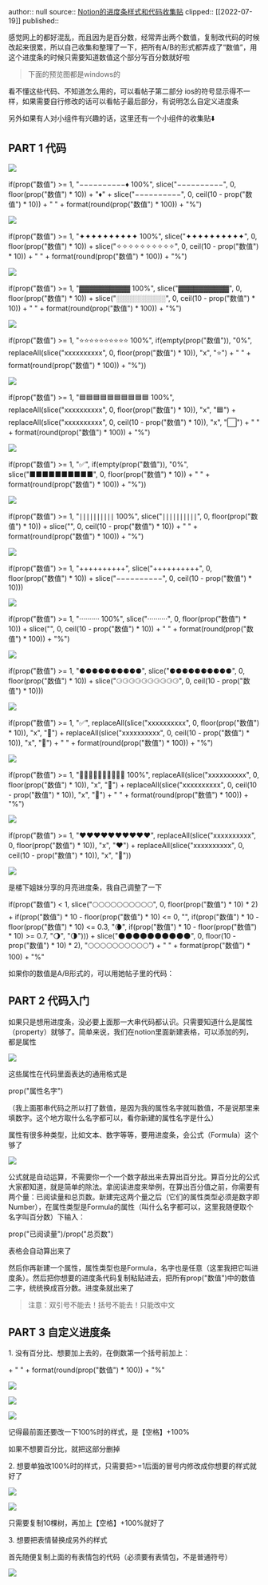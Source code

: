 author:: null
source:: [Notion的进度条样式和代码收集贴](https://www.douban.com/group/topic/247171966/?_i=82029272inecFS)
clipped:: [[2022-07-19]]
published:: 

感觉网上的都好混乱，而且因为是百分数，经常弄出两个数值，复制改代码的时候改起来很累，所以自己收集和整理了一下，把所有A/B的形式都弄成了“数值”，用这个进度条的时候只需要知道数值这个部分写百分数就好啦

> 下面的预览图都是windows的

看不懂这些代码、不知道怎么用的，可以看帖子第二部分 ios的符号显示得不一样，如果需要自行修改的话可以看帖子最后部分，有说明怎么自定义进度条

另外如果有人对小组件有兴趣的话，这里还有一个小组件的收集贴⬇️

## PART 1 代码

![](https://img3.doubanio.com/view/group_topic/l/public/p492761560.webp)

if(prop("数值") >= 1, "−−−−−−−−−−♦︎ 100%", slice("−−−−−−−−−−", 0, floor(prop("数值") \* 10)) + "♦︎" + slice("−−−−−−−−−−", 0, ceil(10 - prop("数值") \* 10)) + " " + format(round(prop("数值") \* 100)) + "%")

![](https://img9.doubanio.com/view/group_topic/l/public/p492466246.webp)

if(prop("数值") >= 1, "✦✦✦✦✦✦✦✦✦✦ 100%", slice("✦✦✦✦✦✦✦✦✦✦", 0, floor(prop("数值") \* 10)) + slice("✧✧✧✧✧✧✧✧✧✧", 0, ceil(10 - prop("数值") \* 10)) + " " + format(round(prop("数值") \* 100)) + "%")

![](https://img2.doubanio.com/view/group_topic/l/public/p492466401.webp)

if(prop("数值") >= 1, "▓▓▓▓▓▓▓▓▓▓ 100%", slice("▓▓▓▓▓▓▓▓▓▓", 0, floor(prop("数值") \* 10)) + slice("░░░░░░░░░░", 0, ceil(10 - prop("数值") \* 10)) + " " + format(round(prop("数值") \* 100)) + "%")

![](https://img1.doubanio.com/view/group_topic/l/public/p492466649.webp)

if(prop("数值") >= 1, "⭐️⭐️⭐️⭐️⭐️⭐️⭐️⭐️⭐️⭐️ 100%", if(empty(prop("数值")), "0%", replaceAll(slice("xxxxxxxxxx", 0, floor(prop("数值") \* 10)), "x", "⭐️") + " " + format(round(prop("数值") \* 100)) + "%"))

![](https://img2.doubanio.com/view/group_topic/l/public/p492466751.webp)

if(prop("数值") >= 1, "🟦🟦🟦🟦🟦🟦🟦🟦🟦🟦 100%", replaceAll(slice("xxxxxxxxxx", 0, floor(prop("数值") \* 10)), "x", "🟦") + replaceAll(slice("xxxxxxxxxx", 0, ceil(10 - prop("数值") \* 10)), "x", "⬜️") + " " + format(round(prop("数值") \* 100)) + "%")

![](https://img9.doubanio.com/view/group_topic/l/public/p492466855.webp)

if(prop("数值") >= 1, "✅", if(empty(prop("数值")), "0%", slice("■■■■■■■■■■", 0, floor(prop("数值") \* 10)) + " " + format(round(prop("数值") \* 100)) + "%"))

![](https://img2.doubanio.com/view/group_topic/l/public/p492466972.webp)

if(prop("数值") >= 1, "∣∣∣∣∣∣∣∣∣∣ 100%", slice("∣∣∣∣∣∣∣∣∣∣", 0, floor(prop("数值") \* 10)) + slice("", 0, ceil(10 - prop("数值") \* 10)) + " " + format(round(prop("数值") \* 100)) + "%")

![](https://img2.doubanio.com/view/group_topic/l/public/p492472012.webp)

if(prop("数值") >= 1, "++++++++++", slice("++++++++++", 0, floor(prop("数值") \* 10)) + slice("−−−−−−−−−−", 0, ceil(10 - prop("数值") \* 10)))

![](https://img2.doubanio.com/view/group_topic/l/public/p492472082.webp)

if(prop("数值") >= 1, "·········· 100%", slice("··········", 0, floor(prop("数值") \* 10)) + slice("", 0, ceil(10 - prop("数值") \* 10)) + " " + format(round(prop("数值") \* 100)) + "%")

![](https://img1.doubanio.com/view/group_topic/l/public/p492472147.webp)

if(prop("数值") >= 1, "⚈⚈⚈⚈⚈⚈⚈⚈⚈⚈", slice("⚈⚈⚈⚈⚈⚈⚈⚈⚈⚈", 0, floor(prop("数值") \* 10)) + slice("⚆⚆⚆⚆⚆⚆⚆⚆⚆⚆", 0, ceil(10 - prop("数值") \* 10)))

![](https://img9.doubanio.com/view/group_topic/l/public/p492472216.webp)

if(prop("数值") >= 1, "✅", replaceAll(slice("xxxxxxxxxx", 0, floor(prop("数值") \* 10)), "x", "🌳") + replaceAll(slice("xxxxxxxxxx", 0, ceil(10 - prop("数值") \* 10)), "x", "🌱") + " " + format(round(prop("数值") \* 100)) + "%")

![](https://img9.doubanio.com/view/group_topic/l/public/p492472286.webp)

if(prop("数值") >= 1, "🌝🌝🌝🌝🌝🌝🌝🌝🌝🌝 100%", replaceAll(slice("xxxxxxxxxx", 0, floor(prop("数值") \* 10)), "x", "🌝") + replaceAll(slice("xxxxxxxxxx", 0, ceil(10 - prop("数值") \* 10)), "x", "🌚") + " " + format(round(prop("数值") \* 100)) + "%")

![](https://img1.doubanio.com/view/group_topic/l/public/p492477328.webp)

if(prop("数值") >= 1, "❤❤❤❤❤❤❤❤❤❤", replaceAll(slice("xxxxxxxxxx", 0, floor(prop("数值") \* 10)), "x", "❤") + replaceAll(slice("xxxxxxxxxx", 0, ceil(10 - prop("数值") \* 10)), "x", "🤍"))

![](https://img1.doubanio.com/view/group_topic/l/public/p492497958.webp)

是楼下姐妹分享的月亮进度条，我自己调整了一下

if(prop("数值") < 1, slice("🌕🌕🌕🌕🌕🌕🌕🌕🌕🌕", 0, floor(prop("数值") \* 10) \* 2) + if(prop("数值") \* 10 - floor(prop("数值") \* 10) <= 0, "", if(prop("数值") \* 10 - floor(prop("数值") \* 10) <= 0.3, "🌘", if(prop("数值") \* 10 - floor(prop("数值") \* 10) >= 0.7, "🌖", "🌗"))) + slice("🌑🌑🌑🌑🌑🌑🌑🌑🌑🌑", 0, floor(10 - prop("数值") \* 10) \* 2), "🌕🌕🌕🌕🌕🌕🌕🌕🌕🌕") + " " + format(prop("数值") \* 100) + "%"

如果你的数值是A/B形式的，可以用她帖子里的代码：

## PART 2 代码入门

如果只是想用进度条，没必要上面那一大串代码都认识。只需要知道什么是属性（property）就够了。简单来说，我们在notion里面新建表格，可以添加的列，都是属性

![](https://img1.doubanio.com/view/group_topic/l/public/p494981998.webp)

这些属性在代码里面表达的通用格式是

prop("属性名字")

（我上面那串代码之所以打了数值，是因为我的属性名字就叫数值，不是说那里来填数字。这个地方取什么名字都可以，看你新建的属性名字是什么）

属性有很多种类型，比如文本、数字等等，要用进度条，会公式（Formula）这个够了

![](https://img1.doubanio.com/view/group_topic/l/public/p494983567.webp)

公式就是自动运算，不需要你一个一个数字敲出来去算出百分比。算百分比的公式大家都知道，就是简单的除法。拿阅读进度来举例，在算出百分值之前，你需要有两个量：已阅读量和总页数。新建完这两个量之后（它们的属性类型必须是数字即Number），在属性类型是Formula的属性（叫什么名字都可以，这里我随便取个名字叫百分数）下输入：

prop("已阅读量")/prop("总页数")

表格会自动算出来了

然后你再新建一个属性，属性类型也是Formula，名字也是任意（这里我把它叫进度条）。然后把你想要的进度条代码复制粘贴进去，把所有prop("数值")中的数值二字，统统换成百分数。进度条就出来了

> 注意：双引号不能去！括号不能去！只能改中文

## PART 3 自定义进度条

1\. 没有百分比、想要加上去的，在倒数第一个括号前加上：

\+ " " + format(round(prop("数值") \* 100)) + "%"

![](https://img1.doubanio.com/view/group_topic/l/public/p492474269.webp)

![](https://img2.doubanio.com/view/group_topic/l/public/p492474322.webp)

![](https://img9.doubanio.com/view/group_topic/l/public/p492474426.webp)

记得最前面还要改一下100%时的样式，是【空格】+100%

如果不想要百分比，就把这部分删掉

2\. 想要单独改100%时的样式，只需要把>=1后面的冒号内修改成你想要的样式就好了

![](https://img1.doubanio.com/view/group_topic/l/public/p492475428.webp)

![](https://img2.doubanio.com/view/group_topic/l/public/p492475593.webp)

只需要复制10棵树，再加上【空格】+100%就好了

3\. 想要把表情替换成另外的样式

首先随便复制上面的有表情包的代码（必须要有表情包，不是普通符号）

![](https://img2.doubanio.com/view/group_topic/l/public/p492476733.webp)
